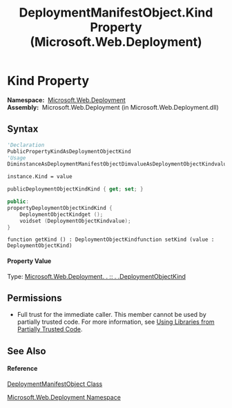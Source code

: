 ﻿---
title: DeploymentManifestObject.Kind Property  (Microsoft.Web.Deployment)
TOCTitle: Kind Property
ms:assetid: P:Microsoft.Web.Deployment.DeploymentManifestObject.Kind
ms:mtpsurl: https://msdn.microsoft.com/en-us/library/microsoft.web.deployment.deploymentmanifestobject.kind(v=VS.90)
ms:contentKeyID: 22753975
ms.date: 05/02/2012
mtps_version: v=VS.90
f1_keywords:
- Microsoft.Web.Deployment.DeploymentManifestObject.Kind
- Microsoft.Web.Deployment.DeploymentManifestObject.get_Kind
- Microsoft.Web.Deployment.DeploymentManifestObject.set_Kind
dev_langs:
- CSharp
- JScript
- VB
- c++
api_location:
- Microsoft.Web.Deployment.dll
api_name:
- Microsoft.Web.Deployment.DeploymentManifestObject.get_Kind
- Microsoft.Web.Deployment.DeploymentManifestObject.Kind
- Microsoft.Web.Deployment.DeploymentManifestObject.set_Kind
api_type:
- Managed
topic_type:
- apiref
- kbSyntax
product_family_name: VS
ROBOTS: INDEX,FOLLOW
---

# Kind Property

**Namespace:**  [Microsoft.Web.Deployment](microsoft-web-deployment-namespace.md)  
**Assembly:**  Microsoft.Web.Deployment (in Microsoft.Web.Deployment.dll)

## Syntax

``` vb
'Declaration
PublicPropertyKindAsDeploymentObjectKind
'Usage
DiminstanceAsDeploymentManifestObjectDimvalueAsDeploymentObjectKindvalue = instance.Kind

instance.Kind = value
```

``` csharp
publicDeploymentObjectKindKind { get; set; }
```

``` c++
public:
propertyDeploymentObjectKindKind {
    DeploymentObjectKindget ();
    voidset (DeploymentObjectKindvalue);
}
```

``` jscript
function getKind () : DeploymentObjectKindfunction setKind (value : DeploymentObjectKind)
```

#### Property Value

Type: [Microsoft.Web.Deployment. . :: . .DeploymentObjectKind](deploymentobjectkind-enumeration-microsoft-web-deployment.md)  

## Permissions

  - Full trust for the immediate caller. This member cannot be used by partially trusted code. For more information, see [Using Libraries from Partially Trusted Code](https://msdn.microsoft.com/en-us/library/8skskf63\(v=vs.90\)).

## See Also

#### Reference

[DeploymentManifestObject Class](deploymentmanifestobject-class-microsoft-web-deployment.md)

[Microsoft.Web.Deployment Namespace](microsoft-web-deployment-namespace.md)

